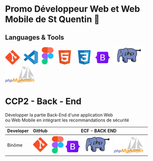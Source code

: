 # Promo Développeur Web et Web Mobile de St Quentin 👋

## Languages & Tools 
![imgGit](./profile/img/git.svg)&nbsp;&nbsp;
![imgVscode](./profile/img/vscode.svg)&nbsp;&nbsp;
![imgFigma](./profile/img/figma.svg)&nbsp;&nbsp;
![imgHtml](./profile/img/html.svg) &nbsp;&nbsp;
![imgCSS](./profile/img/css.svg)&nbsp;&nbsp;
![imgBootStrap](./profile/img/bootstrap.svg)&nbsp;&nbsp; 
![imgPhp](./profile/img/php2.svg)&nbsp;&nbsp;
![imgPhpMyAdmin](./profile/img/PhpMyAdmin.svg)&nbsp;&nbsp;

# CCP2 - Back - End
Développer la partie Back-End d'une application Web  
ou Web Mobile en intégrant les recommandations de sécurité 

|Developer|GitHub| ECF - BACK END  |
| --------- |:------:|:-----:|
 Binôme|![imgGit](./profile/img/git.svg)| ![imgFigma](./profile/img/figma.svg)&nbsp;![imgBootStrap](./profile/img/bootstrap.svg)&nbsp; ![imgPHP](./profile/img/php2.svg)&nbsp;![imgPhpMyAdmin](./profile/img/PhpMyAdmin.svg)&nbsp;|


<!--

**Here are some ideas to get you started:**

🙋‍♀️ A short introduction - what is your organization all about?
🌈 Contribution guidelines - how can the community get involved?
👩‍💻 Useful resources - where can the community find your docs? Is there anything else the community should know?
🍿 Fun facts - what does your team eat for breakfast?
🧙 Remember, you can do mighty things with the power of [Markdown](https://docs.github.com/github/writing-on-github/getting-started-with-writing-and-formatting-on-github/basic-writing-and-formatting-syntax)
-->
